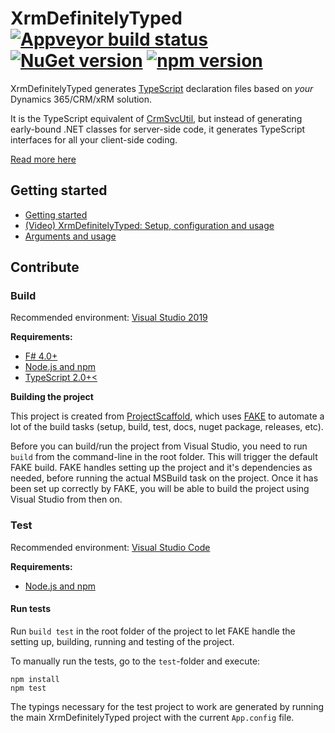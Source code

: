 # XrmDefinitelyTyped [![Appveyor build status](https://ci.appveyor.com/api/projects/status/github/delegateAS/XrmDefinitelyTyped?svg=true&branch=gh_master)](https://ci.appveyor.com/project/DelegateAS/XrmDefinitelyTyped) [![NuGet version](https://badge.fury.io/nu/Delegate.XrmDefinitelyTyped.svg)](https://badge.fury.io/nu/Delegate.XrmDefinitelyTyped) [![npm version](https://badge.fury.io/js/%40delegateas%2Fxrmdefinitelytyped.svg)](https://badge.fury.io/js/%40delegateas%2Fxrmdefinitelytyped)

XrmDefinitelyTyped generates [TypeScript](http://www.typescriptlang.org/) 
declaration files based on *your* Dynamics 365/CRM/xRM solution.

It is the TypeScript equivalent of [CrmSvcUtil](https://msdn.microsoft.com/en-us/library/gg327844.aspx), but instead of 
generating early-bound .NET classes for server-side code, it generates TypeScript interfaces for all your client-side coding.

[Read more here](https://github.com/delegateas/XrmDefinitelyTyped/wiki)


## Getting started

* [Getting started](https://github.com/delegateas/XrmDefinitelyTyped/wiki/Getting-started)
* [(Video) XrmDefinitelyTyped: Setup, configuration and usage](https://www.youtube.com/watch?v=kOj8AAylJIs)
* [Arguments and usage](https://github.com/delegateas/XrmDefinitelyTyped/wiki/Tool-usage)

## Contribute


### Build

Recommended environment: [Visual Studio 2019](https://www.visualstudio.com/downloads/)

**Requirements:**

* [F# 4.0+](https://www.microsoft.com/en-us/download/details.aspx?id=48179)
* [Node.js and npm](https://nodejs.org/)
* [TypeScript 2.0+<](http://www.typescriptlang.org/index.html#download-links)

**Building the project**

This project is created from [ProjectScaffold](http://fsprojects.github.io/ProjectScaffold/index.html), 
which uses [FAKE](http://fsharp.github.io/FAKE/) to automate a lot of the build tasks (setup, build, test, docs, nuget package, releases, etc).

Before you can build/run the project from Visual Studio, you need to run `build` from the command-line in the root folder. 
This will trigger the default FAKE build. FAKE handles setting up the project and it's dependencies as needed, before running the actual MSBuild task on the project. 
Once it has been set up correctly by FAKE, you will be able to build the project using Visual Studio from then on.


### Test

Recommended environment: [Visual Studio Code](https://code.visualstudio.com/)

**Requirements:**

* [Node.js and npm](https://nodejs.org/)

#### Run tests

Run `build test` in the root folder of the project to let FAKE handle the setting up, building, running and testing of the project.

To manually run the tests, go to the `test`-folder and execute:

    npm install
    npm test

The typings necessary for the test project to work are generated by running the main XrmDefinitelyTyped project with the current `App.config` file.
